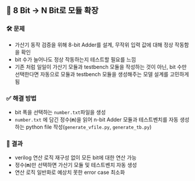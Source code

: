 ## 📌 8 Bit -> N Bit로 모듈 확장
### 🛠 문제
- 가산기 동작 검증을 위해 8-bit Adder를 설계, 무작위 입력 값에 대해 정상 작동함을 확인
- bit 수가 늘어나도 정상 작동하는지 테스트할 필요를 느낌
- 기존 처럼 일일이 가산기 모듈과 testbench 모듈을 작성하는 것이 아닌, bit 수만 선택한다면 자동으로 모듈과 testbench 모듈을 생성해주는 모델 설계를 고민하게됨
 
### ✅ 해결 방법
- bit 폭을 선택하는 `number.txt`파일을 생성
- `number.txt` 에 담긴 정수(**n**)을 읽어 n-bit Adder 모듈과 테스트벤치를 자동 생성하는 python file 작성(`generate_vfile.py`, `generate_tb.py`)

### 🎯 결과
- verilog 연산 로직 재구성 없이 모든 bit에 대한 연산 가능
- 정수(**n**)만 선택하면 가산기 모듈 및 테스트벤치 자동 생성
- 연산 로직 일반화로 예상치 못한 error case 최소화 
